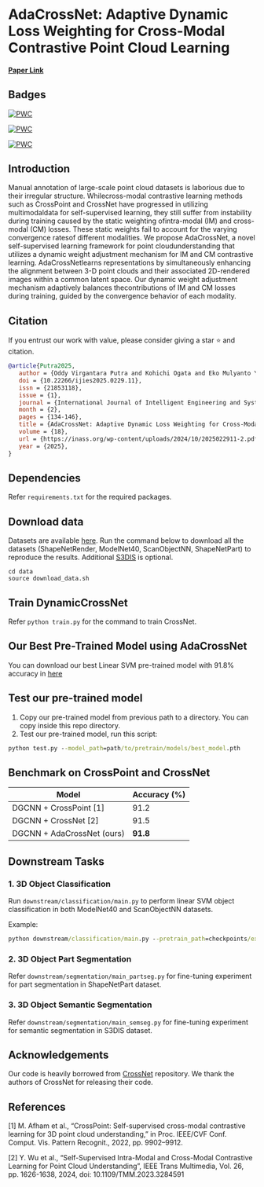 # AdaCrossNet: Adaptive Dynamic Loss Weighting for Cross-Modal Contrastive Point Cloud Learning

#### [Paper Link](https://inass.org/wp-content/uploads/2024/10/2025022911-2.pdf) 

## Badges
[![PWC](https://img.shields.io/endpoint.svg?url=https://paperswithcode.com/badge/adacrossnet-adaptive-dynamic-loss-weighting/3d-point-cloud-linear-classification-on-1)](https://paperswithcode.com/sota/3d-point-cloud-linear-classification-on-1?p=adacrossnet-adaptive-dynamic-loss-weighting)

[![PWC](https://img.shields.io/endpoint.svg?url=https://paperswithcode.com/badge/adacrossnet-adaptive-dynamic-loss-weighting/3d-point-cloud-linear-classification-on)](https://paperswithcode.com/sota/3d-point-cloud-linear-classification-on?p=adacrossnet-adaptive-dynamic-loss-weighting)


[![PWC](https://img.shields.io/endpoint.svg?url=https://paperswithcode.com/badge/adacrossnet-adaptive-dynamic-loss-weighting/3d-part-segmentation-on-shapenet-part)](https://paperswithcode.com/sota/3d-part-segmentation-on-shapenet-part?p=adacrossnet-adaptive-dynamic-loss-weighting)

## Introduction

Manual annotation of large-scale point cloud datasets is laborious due to their irregular structure. Whilecross-modal contrastive learning methods such as CrossPoint and CrossNet have progressed in utilizing multimodaldata for self-supervised learning, they still suffer from instability during training caused by the static weighting ofintra-modal (IM) and cross-modal (CM) losses. These static weights fail to account for the varying convergence ratesof different modalities. We propose AdaCrossNet, a novel self-supervised learning framework for point cloudunderstanding that utilizes a dynamic weight adjustment mechanism for IM and CM contrastive learning. AdaCrossNetlearns representations by simultaneously enhancing the alignment between 3-D point clouds and their associated 2D-rendered images within a common latent space. Our dynamic weight adjustment mechanism adaptively balances thecontributions of IM and CM losses during training, guided by the convergence behavior of each modality.

<!-- <img src="docs/CrossNet.jpg" align="center" width="100%"> -->

## Citation

If you entrust our work with value, please consider giving a star ⭐ and citation.

```bibtex
@article{Putra2025,
   author = {Oddy Virgantara Putra and Kohichi Ogata and Eko Mulyanto Yuniarno and Mauridhi Hery Purnomo},
   doi = {10.22266/ijies2025.0229.11},
   issn = {21853118},
   issue = {1},
   journal = {International Journal of Intelligent Engineering and Systems},
   month = {2},
   pages = {134-146},
   title = {AdaCrossNet: Adaptive Dynamic Loss Weighting for Cross-Modal Contrastive Point Cloud Learning},
   volume = {18},
   url = {https://inass.org/wp-content/uploads/2024/10/2025022911-2.pdf},
   year = {2025},
}
```

## Dependencies

Refer `requirements.txt` for the required packages.

## Download data

Datasets are available [here](https://drive.google.com/drive/folders/1dAH9R3XDV0z69Bz6lBaftmJJyuckbPmR?usp=sharing). Run the command below to download all the datasets (ShapeNetRender, ModelNet40, ScanObjectNN, ShapeNetPart) to reproduce the results. Additional [S3DIS](http://buildingparser.stanford.edu/dataset.html) is optional.

```
cd data
source download_data.sh
```

## Train DynamicCrossNet

Refer `python train.py` for the command to train CrossNet.

## Our Best Pre-Trained Model using AdaCrossNet
You can download our best Linear SVM pre-trained model with 91.8% accuracy in [here](https://drive.google.com/file/d/1g8eQamzgzzMmLofs398C8OSgTQPX1PSo/view?usp=sharing)

## Test our pre-trained model
1. Copy our pre-trained model from previous path to a directory. You can copy inside this repo directory.
2. Test our pre-trained model, run this script:
```cmd
python test.py --model_path=path/to/pretrain/models/best_model.pth
```

## Benchmark on CrossPoint and CrossNet
| Model                       | Accuracy (%) |
|-----------------------------|--------------|
| DGCNN + CrossPoint [1]      | 91.2         |
| DGCNN + CrossNet [2]        | 91.5         |
| DGCNN + AdaCrossNet (ours)  | **91.8**     |


## Downstream Tasks

### 1. 3D Object Classification 

Run `downstream/classification/main.py`  to perform linear SVM object classification in both ModelNet40 and ScanObjectNN datasets.

 Example:
```cmd
python downstream/classification/main.py --pretrain_path=checkpoints/exp_name/models/best_model.pth --epochs=300 --batch_size=80 --test_batch_size=48
```


### 2. 3D Object Part Segmentation

Refer `downstream/segmentation/main_partseg.py` for fine-tuning experiment for part segmentation in ShapeNetPart dataset.

### 3. 3D Object Semantic Segmentation

Refer `downstream/segmentation/main_semseg.py` for fine-tuning experiment for semantic segmentation in S3DIS dataset.

## Acknowledgements

Our code is heavily borrowed from [CrossNet](https://github.com/liujia99/CrossNet) repository. We thank the authors of CrossNet for releasing their code. 

## References
[1] M. Afham et al., “CrossPoint: Self-supervised cross-modal contrastive learning for 3D point cloud understanding,” in Proc. IEEE/CVF Conf. Comput. Vis. Pattern Recognit., 2022, pp. 9902–9912.

[2] Y. Wu et al., “Self-Supervised Intra-Modal and Cross-Modal Contrastive Learning for Point Cloud Understanding”, IEEE Trans Multimedia, Vol. 26, pp. 1626-1638, 2024, doi: 10.1109/TMM.2023.3284591
